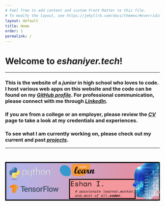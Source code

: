 ```yaml
---
# Feel free to add content and custom Front Matter to this file.
# To modify the layout, see https://jekyllrb.com/docs/themes/#overriding-theme-defaults
layout: default
title: Home
order: 1
permalink: /
---
```


# **Welcome to *eshaniyer.tech*!**

<hr>

### This is the website of a ***junior*** in high school who loves to code. I host various web apps on this website and the code can be found on my <a href="https://www.github.com/Nazchanel" target="_blank"><b><i>GitHub profile</i></b></a>. For professional communication, please connect with me through <a href="https://www.linkedin.com/in/kulfieshan" target="_blank"><b><i>LinkedIn</i></b></a>.


### If you are from a college or an employer, please review the [***CV***](/cv/) page to take a look at my credentials and experiences. 

### To see what I am currently working on, please check out my current and past [***projects***](/projects/).

<hr>
<br>

![](assets/banner.png)